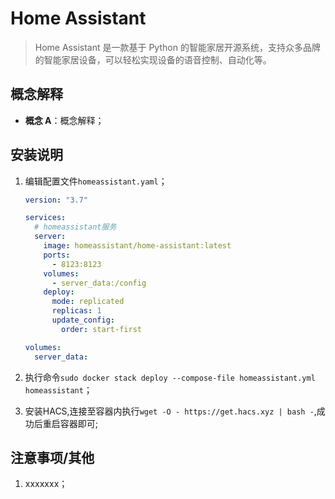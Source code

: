 # Home Assistant

> Home Assistant 是一款基于 Python 的智能家居开源系统，支持众多品牌的智能家居设备，可以轻松实现设备的语音控制、自动化等。

## 概念解释

- **概念 A**：概念解释；

## 安装说明

1. 编辑配置文件`homeassistant.yaml`；

   ```yaml
   version: "3.7"

   services:
     # homeassistant服务
     server:
       image: homeassistant/home-assistant:latest
       ports:
         - 8123:8123
       volumes:
         - server_data:/config
       deploy:
         mode: replicated
         replicas: 1
         update_config:
           order: start-first

   volumes:
     server_data:
   ```

2. 执行命令`sudo docker stack deploy --compose-file homeassistant.yml homeassistant`；
3. 安装HACS,连接至容器内执行`wget -O - https://get.hacs.xyz | bash -`,成功后重启容器即可;

## 注意事项/其他

1. xxxxxxx；
